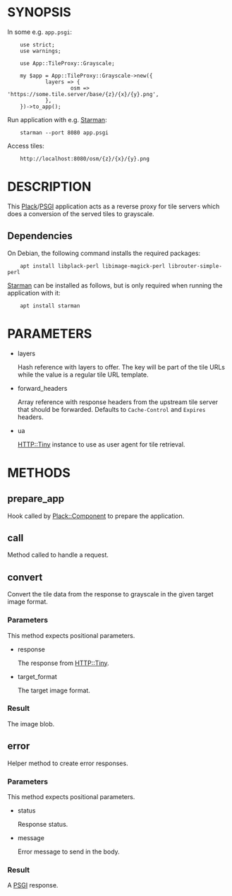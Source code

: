 # SYNOPSIS

In some e.g. `app.psgi`:

        use strict;
        use warnings;

        use App::TileProxy::Grayscale;

        my $app = App::TileProxy::Grayscale->new({
                layers => {
                        osm => 'https://some.tile.server/base/{z}/{x}/{y}.png',
                },
        })->to_app();

Run application with e.g. [Starman](https://metacpan.org/pod/Starman):

        starman --port 8080 app.psgi

Access tiles:

        http://localhost:8080/osm/{z}/{x}/{y}.png

# DESCRIPTION

This [Plack](https://metacpan.org/pod/Plack)/[PSGI](https://metacpan.org/pod/PSGI) application acts as a reverse proxy for tile
servers which does a conversion of the served tiles to grayscale.

## Dependencies

On Debian, the following command installs the required packages:

        apt install libplack-perl libimage-magick-perl librouter-simple-perl

[Starman](https://metacpan.org/pod/Starman) can be installed as follows, but is only required when
running the application with it:

        apt install starman

# PARAMETERS

- layers

    Hash reference with layers to offer. The key will be part of the tile URLs while
    the value is a regular tile URL template.

- forward\_headers

    Array reference with response headers from the upstream tile server that should
    be forwarded. Defaults to `Cache-Control` and `Expires` headers.

- ua

    [HTTP::Tiny](https://metacpan.org/pod/HTTP%3A%3ATiny) instance to use as user agent for tile retrieval.

# METHODS

## prepare\_app

Hook called by [Plack::Component](https://metacpan.org/pod/Plack%3A%3AComponent) to prepare the application.

## call

Method called to handle a request.

## convert

Convert the tile data from the response to grayscale in the given target image
format.

### Parameters

This method expects positional parameters.

- response

    The response from [HTTP::Tiny](https://metacpan.org/pod/HTTP%3A%3ATiny).

- target\_format

    The target image format.

### Result

The image blob.

## error

Helper method to create error responses.

### Parameters

This method expects positional parameters.

- status

    Response status.

- message

    Error message to send in the body.

### Result

A [PSGI](https://metacpan.org/pod/PSGI) response.
